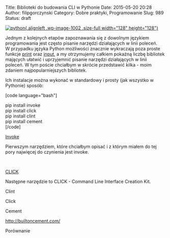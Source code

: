 Title: Biblioteki do budowania CLI w Pythonie
Date: 2015-05-20 20:28
Author: filipgorczynski
Category: Dobre praktyki, Programowanie
Slug: 989
Status: draft

[![python](https://filipgorczynski.files.wordpress.com/2015/04/python1.png){.alignleft .wp-image-1002 .size-full width="128" height="128"}](https://filipgorczynski.files.wordpress.com/2015/04/python1.png)

Jednym z kolejnych etapów zapoznawania się z dowolnym językiem programowania jest często pisanie narzędzi działających w linii poleceń. W przypadku języka Python możliwości znacznie wykraczają poza proste funkcje [print](https://docs.python.org/2.7/library/functions.html?highlight=print#print) oraz [input](https://docs.python.org/2.7/library/functions.html?highlight=input#input), a my otrzymujemy całkiem pokaźną liczbę bibliotek mających ułatwić i uprzyjemnić pisanie narzędzi działających w linii poleceń. W tym poście chciałbym w skrócie przedstawić kilka - moim zdaniem najpopularniejszych bibliotek.

Ich instalacje można wykonać w standardowy i prosty (jak wszystko w Pythonie) sposób:

\[code language="bash"\]

pip install invoke  
pip install click  
pip install clint  
pip install cement  
\[/code\]

[Invoke](https://invoke.readthedocs.org/en/latest/)

Pierwszym narzędziem, które chciałbym opisać i z którym miałem do tej pory najwięcej do czynienia jest invoke.

 

[CLICK](http://click.pocoo.org/3/)

Następne narzędzie to CLICK - Command Line Interface Creation Kit.

Clint

Click

Cement

http://builtoncement.com/

Porównanie
